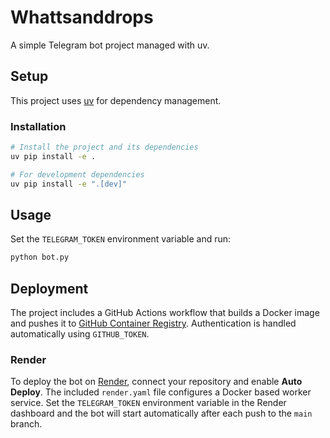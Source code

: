 # Whattsanddrops

A simple Telegram bot project managed with uv.

## Setup

This project uses [uv](https://github.com/astral-sh/uv) for dependency management.

### Installation

```bash
# Install the project and its dependencies
uv pip install -e .

# For development dependencies
uv pip install -e ".[dev]"
```

## Usage

Set the `TELEGRAM_TOKEN` environment variable and run:

```bash
python bot.py
```

## Deployment

The project includes a GitHub Actions workflow that builds a Docker image and pushes it to [GitHub Container Registry](https://ghcr.io). Authentication is handled automatically using `GITHUB_TOKEN`.

### Render

To deploy the bot on [Render](https://render.com), connect your repository and enable **Auto Deploy**. The included `render.yaml` file configures a Docker based worker service. Set the `TELEGRAM_TOKEN` environment variable in the Render dashboard and the bot will start automatically after each push to the `main` branch.
